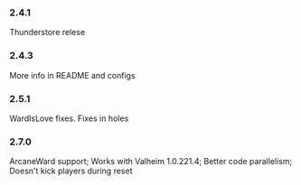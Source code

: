 ### 2.4.1
Thunderstore relese

### 2.4.3
More info in README and configs

### 2.5.1
WardIsLove fixes. Fixes in holes

### 2.7.0
ArcaneWard support;
Works with Valheim 1.0.221.4;
Better code parallelism;
Doesn't kick players during reset
